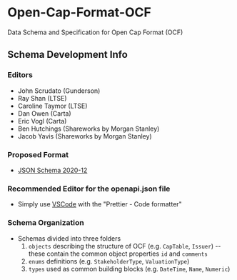 # Open-Cap-Format-OCF
Data Schema and Specification for Open Cap Format (OCF)

## Schema Development Info

### Editors
- John Scrudato (Gunderson)
- Ray Shan (LTSE)
- Caroline Taymor (LTSE)
- Dan Owen (Carta)
- Eric Vogl (Carta)
- Ben Hutchings (Shareworks by Morgan Stanley)
- Jacob Yavis (Shareworks by Morgan Stanley)

### Proposed Format
- [JSON Schema 2020-12](https://json-schema.org/specification-links.html#2020-12)

### Recommended Editor for the openapi.json file
- Simply use [VSCode](https://code.visualstudio.com/) with the "Prettier - Code formatter" 

### Schema Organization
- Schemas divided into three folders
  1. `objects` describing the structure of OCF (e.g. `CapTable`, `Issuer`) -- these contain the common object properties `id` and `comments`
  2. `enums` definitions (e.g. `StakeholderType`, `ValuationType`)
  3. `types` used as common building blocks (e.g. `DateTime`, `Name`, `Numeric`)

